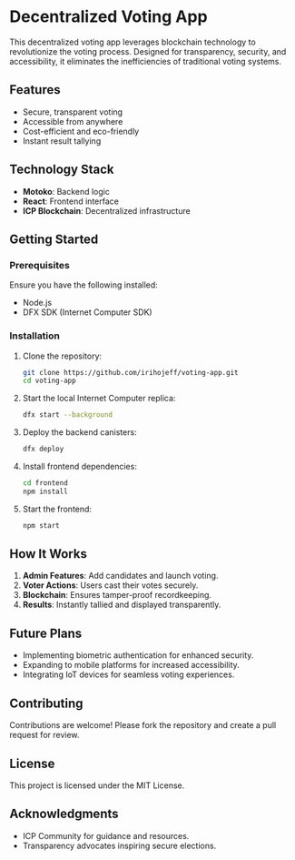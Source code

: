 # Decentralized Voting App

This decentralized voting app leverages blockchain technology to revolutionize the voting process. Designed for transparency, security, and accessibility, it eliminates the inefficiencies of traditional voting systems.

## **Features**
- Secure, transparent voting
- Accessible from anywhere
- Cost-efficient and eco-friendly
- Instant result tallying

## **Technology Stack**
- **Motoko**: Backend logic
- **React**: Frontend interface
- **ICP Blockchain**: Decentralized infrastructure

## **Getting Started**

### **Prerequisites**
Ensure you have the following installed:
- Node.js
- DFX SDK (Internet Computer SDK)

### **Installation**
1. Clone the repository:
   ```bash
   git clone https://github.com/irihojeff/voting-app.git
   cd voting-app
   ```
2. Start the local Internet Computer replica:
   ```bash
   dfx start --background
   ```
3. Deploy the backend canisters:
   ```bash
   dfx deploy
   ```
4. Install frontend dependencies:
   ```bash
   cd frontend
   npm install
   ```
5. Start the frontend:
   ```bash
   npm start
   ```

## **How It Works**
1. **Admin Features**: Add candidates and launch voting.
2. **Voter Actions**: Users cast their votes securely.
3. **Blockchain**: Ensures tamper-proof recordkeeping.
4. **Results**: Instantly tallied and displayed transparently.

## **Future Plans**
- Implementing biometric authentication for enhanced security.
- Expanding to mobile platforms for increased accessibility.
- Integrating IoT devices for seamless voting experiences.

## **Contributing**
Contributions are welcome! Please fork the repository and create a pull request for review.

## **License**
This project is licensed under the MIT License.

## **Acknowledgments**
- ICP Community for guidance and resources.
- Transparency advocates inspiring secure elections.
